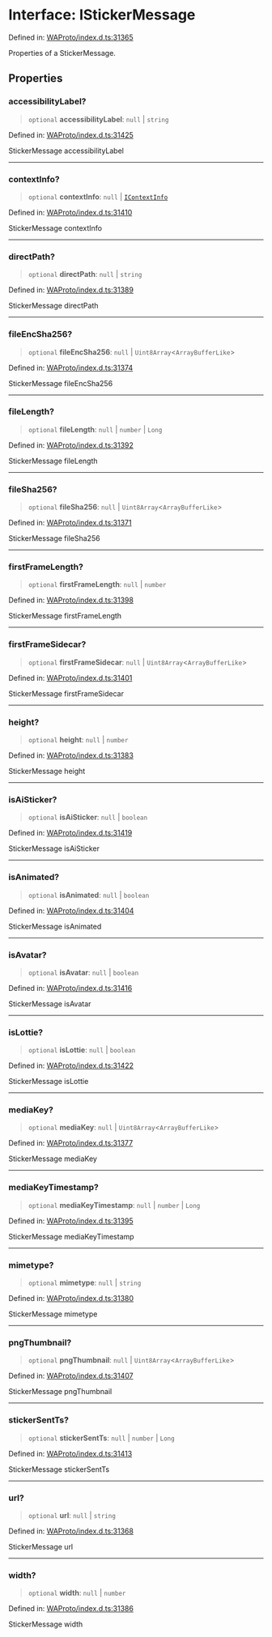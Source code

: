 # Interface: IStickerMessage

Defined in: [WAProto/index.d.ts:31365](https://github.com/Fokusdotid/Baileys/blob/a954da2ee3c892812cf9528a5a214092693c872f/WAProto/index.d.ts#L31365)

Properties of a StickerMessage.

## Properties

### accessibilityLabel?

> `optional` **accessibilityLabel**: `null` \| `string`

Defined in: [WAProto/index.d.ts:31425](https://github.com/Fokusdotid/Baileys/blob/a954da2ee3c892812cf9528a5a214092693c872f/WAProto/index.d.ts#L31425)

StickerMessage accessibilityLabel

***

### contextInfo?

> `optional` **contextInfo**: `null` \| [`IContextInfo`](../../../interfaces/IContextInfo.md)

Defined in: [WAProto/index.d.ts:31410](https://github.com/Fokusdotid/Baileys/blob/a954da2ee3c892812cf9528a5a214092693c872f/WAProto/index.d.ts#L31410)

StickerMessage contextInfo

***

### directPath?

> `optional` **directPath**: `null` \| `string`

Defined in: [WAProto/index.d.ts:31389](https://github.com/Fokusdotid/Baileys/blob/a954da2ee3c892812cf9528a5a214092693c872f/WAProto/index.d.ts#L31389)

StickerMessage directPath

***

### fileEncSha256?

> `optional` **fileEncSha256**: `null` \| `Uint8Array`\<`ArrayBufferLike`\>

Defined in: [WAProto/index.d.ts:31374](https://github.com/Fokusdotid/Baileys/blob/a954da2ee3c892812cf9528a5a214092693c872f/WAProto/index.d.ts#L31374)

StickerMessage fileEncSha256

***

### fileLength?

> `optional` **fileLength**: `null` \| `number` \| `Long`

Defined in: [WAProto/index.d.ts:31392](https://github.com/Fokusdotid/Baileys/blob/a954da2ee3c892812cf9528a5a214092693c872f/WAProto/index.d.ts#L31392)

StickerMessage fileLength

***

### fileSha256?

> `optional` **fileSha256**: `null` \| `Uint8Array`\<`ArrayBufferLike`\>

Defined in: [WAProto/index.d.ts:31371](https://github.com/Fokusdotid/Baileys/blob/a954da2ee3c892812cf9528a5a214092693c872f/WAProto/index.d.ts#L31371)

StickerMessage fileSha256

***

### firstFrameLength?

> `optional` **firstFrameLength**: `null` \| `number`

Defined in: [WAProto/index.d.ts:31398](https://github.com/Fokusdotid/Baileys/blob/a954da2ee3c892812cf9528a5a214092693c872f/WAProto/index.d.ts#L31398)

StickerMessage firstFrameLength

***

### firstFrameSidecar?

> `optional` **firstFrameSidecar**: `null` \| `Uint8Array`\<`ArrayBufferLike`\>

Defined in: [WAProto/index.d.ts:31401](https://github.com/Fokusdotid/Baileys/blob/a954da2ee3c892812cf9528a5a214092693c872f/WAProto/index.d.ts#L31401)

StickerMessage firstFrameSidecar

***

### height?

> `optional` **height**: `null` \| `number`

Defined in: [WAProto/index.d.ts:31383](https://github.com/Fokusdotid/Baileys/blob/a954da2ee3c892812cf9528a5a214092693c872f/WAProto/index.d.ts#L31383)

StickerMessage height

***

### isAiSticker?

> `optional` **isAiSticker**: `null` \| `boolean`

Defined in: [WAProto/index.d.ts:31419](https://github.com/Fokusdotid/Baileys/blob/a954da2ee3c892812cf9528a5a214092693c872f/WAProto/index.d.ts#L31419)

StickerMessage isAiSticker

***

### isAnimated?

> `optional` **isAnimated**: `null` \| `boolean`

Defined in: [WAProto/index.d.ts:31404](https://github.com/Fokusdotid/Baileys/blob/a954da2ee3c892812cf9528a5a214092693c872f/WAProto/index.d.ts#L31404)

StickerMessage isAnimated

***

### isAvatar?

> `optional` **isAvatar**: `null` \| `boolean`

Defined in: [WAProto/index.d.ts:31416](https://github.com/Fokusdotid/Baileys/blob/a954da2ee3c892812cf9528a5a214092693c872f/WAProto/index.d.ts#L31416)

StickerMessage isAvatar

***

### isLottie?

> `optional` **isLottie**: `null` \| `boolean`

Defined in: [WAProto/index.d.ts:31422](https://github.com/Fokusdotid/Baileys/blob/a954da2ee3c892812cf9528a5a214092693c872f/WAProto/index.d.ts#L31422)

StickerMessage isLottie

***

### mediaKey?

> `optional` **mediaKey**: `null` \| `Uint8Array`\<`ArrayBufferLike`\>

Defined in: [WAProto/index.d.ts:31377](https://github.com/Fokusdotid/Baileys/blob/a954da2ee3c892812cf9528a5a214092693c872f/WAProto/index.d.ts#L31377)

StickerMessage mediaKey

***

### mediaKeyTimestamp?

> `optional` **mediaKeyTimestamp**: `null` \| `number` \| `Long`

Defined in: [WAProto/index.d.ts:31395](https://github.com/Fokusdotid/Baileys/blob/a954da2ee3c892812cf9528a5a214092693c872f/WAProto/index.d.ts#L31395)

StickerMessage mediaKeyTimestamp

***

### mimetype?

> `optional` **mimetype**: `null` \| `string`

Defined in: [WAProto/index.d.ts:31380](https://github.com/Fokusdotid/Baileys/blob/a954da2ee3c892812cf9528a5a214092693c872f/WAProto/index.d.ts#L31380)

StickerMessage mimetype

***

### pngThumbnail?

> `optional` **pngThumbnail**: `null` \| `Uint8Array`\<`ArrayBufferLike`\>

Defined in: [WAProto/index.d.ts:31407](https://github.com/Fokusdotid/Baileys/blob/a954da2ee3c892812cf9528a5a214092693c872f/WAProto/index.d.ts#L31407)

StickerMessage pngThumbnail

***

### stickerSentTs?

> `optional` **stickerSentTs**: `null` \| `number` \| `Long`

Defined in: [WAProto/index.d.ts:31413](https://github.com/Fokusdotid/Baileys/blob/a954da2ee3c892812cf9528a5a214092693c872f/WAProto/index.d.ts#L31413)

StickerMessage stickerSentTs

***

### url?

> `optional` **url**: `null` \| `string`

Defined in: [WAProto/index.d.ts:31368](https://github.com/Fokusdotid/Baileys/blob/a954da2ee3c892812cf9528a5a214092693c872f/WAProto/index.d.ts#L31368)

StickerMessage url

***

### width?

> `optional` **width**: `null` \| `number`

Defined in: [WAProto/index.d.ts:31386](https://github.com/Fokusdotid/Baileys/blob/a954da2ee3c892812cf9528a5a214092693c872f/WAProto/index.d.ts#L31386)

StickerMessage width
